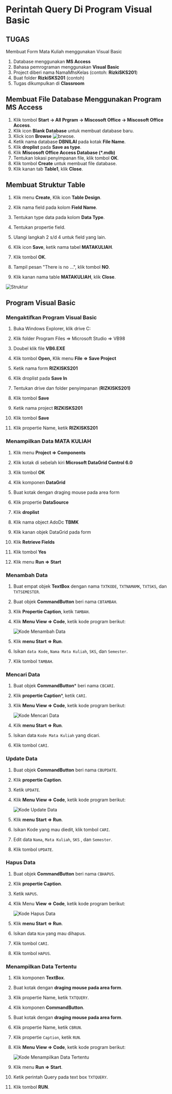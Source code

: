 # Perintah Query Di Program Visual Basic

## TUGAS

Membuat Form Mata Kuliah menggunakan Visual Basic

1. Database menggunakan **MS Access**
2. Bahasa pemrograman menggunakan **Visual Basic** 
3. Project diberi nama NamaMhsKelas (contoh: **RizkiSKS201**)
4. Buat folder **RizkiSKS201** (contoh)
5. Tugas dikumpulkan di **Classroom** 

## Membuat File Database Menggunakan Program MS Access

1. Klik tombol **Start -> All Prgram -> Miscosoft Office -> Miscosoft Office Access**.
2. Klik icon **Blank Database** untuk membuat database baru.
3. Klick icon **Browse** ![brwose](./img/browse.png).
4. Ketik nama database **DBNILAI** pada kotak **File Name**.
5. Klik **droplist** pada **Save as type**.
6. Klik **Miscosoft Office Access Database (\*.mdb)**
7. Tentukan lokasi penyimpanan file, klik tombol **OK**.
8. Klik tombol **Create** untuk membuat file database.
9. Klik kanan tab **Table1**, klik **Close**.

## Membuat Struktur Table

1. Klik menu **Create**, Klik icon **Table Design**.

2. Klik nama field pada kolom **Field Name**.

3. Tentukan type data pada kolom **Data Type**.

4. Tentukan propertie field.

5. Ulangi langkah 2 s/d 4 untuk field yang lain.

6. Klik icon **Save**, ketik nama tabel **MATAKULIAH**.

7. Klik tombol **OK**.

8. Tampil pesan "There is no ...", klik tombol **NO**.

9. Klik kanan nama table **MATAKULIAH**, klik **Close**.

![Struktur](./img/struktur.png)

## Program Visual Basic

### Mengaktifkan Program Visual Basic

1. Buka Windows Explorer, klik drive C:

2. Klik folder Program Files => Microsoft Studio => VB98

3. Doubel klik file **VB6.EXE**

4. Klik tombol **Open,** Klik menu **File => Save Project**

5. Ketik nama form **RIZKISKS201**

6. Klik droplist pada **Save In**

7. Tentukan drive dan folder penyimpanan (**RIZKISKS201)**

8. Klik tombol **Save**

9. Ketik nama project **RIZKISKS201**

10. Klik tombol **Save**

11. Klik propertie Name, ketik **RIZKISKS201**

### Menampilkan Data MATA KULIAH

1. Klik menu **Project => Components**

2. Klik kotak di sebelah kiri **Microsoft DataGrid Control 6.0**

3. Klik tombol **OK**

4. Klik komponen **DataGrid** 

5. Buat kotak dengan draging mouse pada area form

6. Klik propertie **DataSource**

7. Klik **droplist**

8. Klik nama object AdoDc **TBMK**

9. Klik kanan objek DataGrid pada form

10. Klik **Retrieve Fields**

11. Klik tombol **Yes**

12. Klik menu **Run => Start**

### Menambah Data

1. Buat empat objek **TextBox** dengan nama `TXTKODE`, `TXTNAMAMK`, `TXTSKS`, dan `TXTSEMESTER`.

2. Buat objek **CommandButton** beri nama `CBTAMBAH`.

3. Klik **Propertie  Caption**, ketik `TAMBAH`.

4. Klik **Menu View => Code**, ketik kode program berikut:
   
   ![Kode Menambah Data](./img/kode.png)

5. Klik **menu Start => Run**.

6. Isikan `data Kode`, `Nama Mata Kuliah`, `SKS`, dan `Semester`.

7. Klik tombol `TAMBAH`.

### Mencari Data

1. Buat objek **CommandButton*** beri nama `CBCARI`.

2. Klik **propertie Caption***, ketik `CARI`.

3. Klik **Menu View => Code**, ketik kode program berikut:
   
   ![Kode Mencari Data](./img/kode-mencari-data.png)

4. Kilk **menu Start => Run**.

5. Isikan data `Kode Mata Kuliah` yang dicari.

6. Klik tombol `CARI`.

### Update Data

1. Buat objek **CommandButton** beri nama `CBUPDATE`.

2. Klik **propertie Caption**.

3. Ketik `UPDATE`.

4. Klik **Menu View => Code**, ketik kode program berikut:
   
   ![Kode Update Data](./img/kode-update-data.png)

5. Klik **menu Start => Run**.

6. Isikan Kode yang mau diedit, klik tombol `CARI`.

7. Edit data `Nama`, `Mata Kuliah`, `SKS` , dan `Semester`.

8. Klik tombol `UPDATE`.

### Hapus Data

1. Buat objek **CommandButton** beri nama `CBHAPUS`.

2. Klik **propertie Caption**.

3. Ketik `HAPUS`.

4. Klik Menu **View => Code**, ketik kode program berikut:
   
   ![Kode Hapus Data](./img/kode-hapus-data.png)

5. Klik **menu Start => Run**.

6. Isikan data `Nim` yang mau dihapus.

7. Klik tombol `CARI`.

8. Klik tombol `HAPUS`.

### Menampilkan Data Tertentu

1. Klik komponen **TextBox**.

2. Buat kotak dengan **draging mouse pada area form**.

3. Klik propertie Name, ketik `TXTQUERY`.

4. Klik komponen **CommandButton**.

5. Buat kotak dengan **draging mouse pada area form**.

6. Klik propertie Name, ketik `CBRUN`.

7. Klik propertie `Caption`, ketik `RUN`.

8. Klik **Menu View => Code**, ketik kode program berikut:
   
   ![Kode Menampilkan Data Tertentu](./img/kode-menampilkan-data.png)

9. Klik menu **Run => Start**.

10. Ketik perintah Query pada text box `TXTQUERY`.

11. Klik tombol **RUN**.
